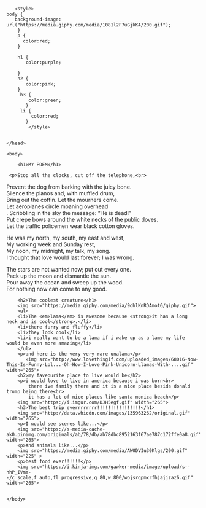 <!DOCTYPE html>
<html>
    <head>
        <meta charset="utf-8">
        <title>Challenge: Colorful creature</title>
        
       <style>
    body {
       background-image: url("https://media.giphy.com/media/1081l2F7uGjkK4/200.gif");
        }
        p {
          color:red;
        }
        
        h1 {
           color:purple;
        
        }
        h2 {
           color:pink;
        }
         h3 {
            color:green;
           }
         li {
             color:red;
           }
            </style>

     
    </head>
    
    <body>
    
        <h1>MY POEM</h1>    
     
     <p>Stop all the clocks, cut off the telephone,<br>
Prevent the dog from barking with the juicy bone.<br>
Silence the pianos and, with muffled drum,<br>
Bring out the coffin. Let the mourners come.<br>
Let aeroplanes circle moaning overhead<br>.
Scribbling in the sky the message: “He is dead!”<br>
Put crepe bows around the white necks of the public doves.<br>
Let the traffic policemen wear black cotton gloves.<br>

He was my north, my south, my east and west,<br>
My working week and Sunday rest,<br>
My noon, my midnight, my talk, my song.<br>
I thought that love would last forever; I was wrong.<br>

The stars are not wanted now; put out every one.<br>
Pack up the moon and dismantle the sun.<br>
Pour away the ocean and sweep up the wood.<br>
For nothing now can come to any good.</p>  
        
        <h2>The coolest creature</h1>
        <img src="https://media.giphy.com/media/9ohlKnRDAmotG/giphy.gif">
        <ul>
        <li>The <em>lama</em> is awesome because <strong>it has a long neck and is cool</strong>.</li>
        <li>there furry and fluffy</li>
        <li>they look cool</li>
        <li>i really want to be a lama if i wake up as a lame my life would be even more amazing</li>
        </ul>
        <p>and here is the very very rare unalama</p>
           <img src="http://www.lovethisgif.com/uploaded_images/68016-Now-This-Is-Funny-Lol...-Oh-How-I-Love-Pink-Unicorn-Llamas-With-....gif" width="265">
        <h2>my faveourite place to live would be</h2>
        <p>i would love to live in america because i was born<br>
            there ive family there and it is a nice place besids donald trump being there<br>
            it has a lot of nice places like santa monica beach</p>
        <img src="https://i.imgur.com/DJH5egf.gif" width="265">
        <h3>The best trip everrrrrrrr!!!!!!!!!!!!!!!!</h1>
        <img src="http://data.whicdn.com/images/135963262/original.gif" width="265">
        <p>I would see scenes like...</p>
        <img src="https://s-media-cache-ak0.pinimg.com/originals/ab/78/db/ab78dbc8952163f67ae787c172ffe0a8.gif" width="265">
        <p>And animals like...</p>
        <img src="https://media.giphy.com/media/AW0DVIu30Klgs/200.gif" width="225" >
        <p>best food ever!!!!!!</p>
        <img src="https://i.kinja-img.com/gawker-media/image/upload/s--hhP_IVmY--/c_scale,f_auto,fl_progressive,q_80,w_800/wojsrqpmxrfhjajjzaz6.gif" width="265">
        
        
    </body>
</html>
